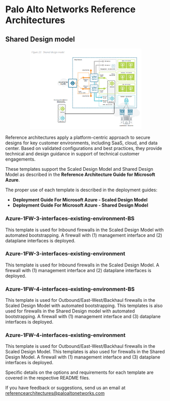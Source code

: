# Palo Alto Networks Reference Architectures

## Shared Design model

<p align="center">
  <img src="./Azure-1FW-4-interfaces-existing-environment/arch-ref.png" width="350" title="hover text">
</p>


Reference architectures apply a platform-centric approach to secure designs for key customer environments, including SaaS, cloud, and data center. Based on validated configurations and best practices, they provide technical and design guidance in support of technical customer engagements.

 These templates support the Scaled Design Model and Shared Design Model as described in the **Reference Architecture Guide for Microsoft Azure**.
 
 The proper use of each template is described in the deployment guides:
 - **Deployment Guide For Microsoft Azure - Scaled Design Model**
 - **Deployment Guide For Microsoft Azure - Shared Design Model**
 
 ### Azure-1FW-3-interfaces-existing-environment-BS
 This template is used for Inbound firewalls in the Scaled Design Model with automated bootstrapping.
 A firewall with (1) management interface and (2) dataplane interfaces is deployed.
 
 ### Azure-1FW-3-interfaces-existing-environment
 This template is used for Inbound firewalls in the Scaled Design Model.
 A firewall with (1) management interface and (2) dataplane interfaces is deployed.
 
 ### Azure-1FW-4-interfaces-existing-environment-BS
 This template is used for Outbound/East-West/Backhaul firewalls in the Scaled Design Model with automated bootstrapping.
 This templates is also used for firewalls in the Shared Design model with automated bootstrapping.
 A firewall with (1) management interface and (3) dataplane interfaces is deployed.
 
 ### Azure-1FW-4-interfaces-existing-environment
 This template is used for Outbound/East-West/Backhaul firewalls in the Scaled Design Model.
 This templates is also used for firewalls in the Shared Design Model.
 A firewall with (1) management interface and (3) dataplane interfaces is deployed.
 
 Specific details on the options and requirements for each template are covered in the respective README files.

If you have feedback or suggestions, send us an email at referencearchitectures@paloaltonetworks.com
